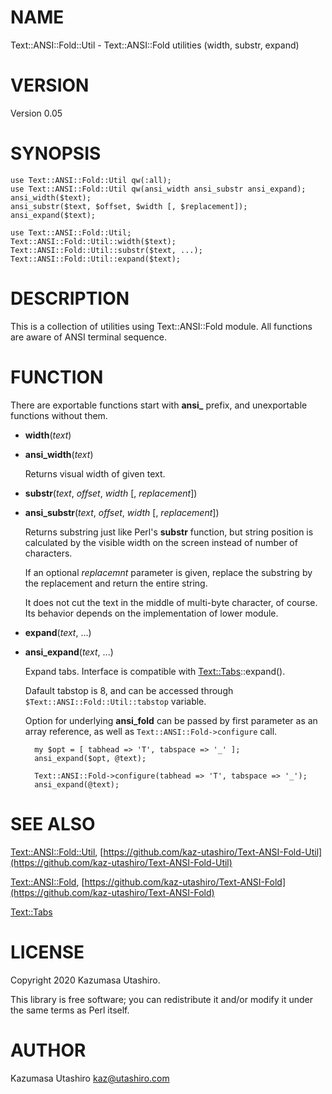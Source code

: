 # NAME

Text::ANSI::Fold::Util - Text::ANSI::Fold utilities (width, substr, expand)

# VERSION

Version 0.05

# SYNOPSIS

    use Text::ANSI::Fold::Util qw(:all);
    use Text::ANSI::Fold::Util qw(ansi_width ansi_substr ansi_expand);
    ansi_width($text);
    ansi_substr($text, $offset, $width [, $replacement]);
    ansi_expand($text);

    use Text::ANSI::Fold::Util;
    Text::ANSI::Fold::Util::width($text);
    Text::ANSI::Fold::Util::substr($text, ...);
    Text::ANSI::Fold::Util::expand($text);

# DESCRIPTION

This is a collection of utilities using Text::ANSI::Fold module.  All
functions are aware of ANSI terminal sequence.

# FUNCTION

There are exportable functions start with **ansi\_** prefix, and
unexportable functions without them.

- **width**(_text_)
- **ansi\_width**(_text_)

    Returns visual width of given text.

- **substr**(_text_, _offset_, _width_ \[, _replacement_\])
- **ansi\_substr**(_text_, _offset_, _width_ \[, _replacement_\])

    Returns substring just like Perl's **substr** function, but string
    position is calculated by the visible width on the screen instead of
    number of characters.

    If an optional _replacemnt_ parameter is given, replace the substring
    by the replacement and return the entire string.

    It does not cut the text in the middle of multi-byte character, of
    course.  Its behavior depends on the implementation of lower module.

- **expand**(_text_, ...)
- **ansi\_expand**(_text_, ...)

    Expand tabs.  Interface is compatible with [Text::Tabs](https://metacpan.org/pod/Text::Tabs)::expand().

    Dafault tabstop is 8, and can be accessed through
    `$Text::ANSI::Fold::Util::tabstop` variable.

    Option for underlying **ansi\_fold** can be passed by first parameter as
    an array reference, as well as `Text::ANSI::Fold->configure` call.

        my $opt = [ tabhead => 'T', tabspace => '_' ];
        ansi_expand($opt, @text);

        Text::ANSI::Fold->configure(tabhead => 'T', tabspace => '_');
        ansi_expand(@text);

# SEE ALSO

[Text::ANSI::Fold::Util](https://metacpan.org/pod/Text::ANSI::Fold::Util), [https://github.com/kaz-utashiro/Text-ANSI-Fold-Util](https://github.com/kaz-utashiro/Text-ANSI-Fold-Util)

[Text::ANSI::Fold](https://metacpan.org/pod/Text::ANSI::Fold), [https://github.com/kaz-utashiro/Text-ANSI-Fold](https://github.com/kaz-utashiro/Text-ANSI-Fold)

[Text::Tabs](https://metacpan.org/pod/Text::Tabs)

# LICENSE

Copyright 2020 Kazumasa Utashiro.

This library is free software; you can redistribute it and/or modify
it under the same terms as Perl itself.

# AUTHOR

Kazumasa Utashiro <kaz@utashiro.com>

